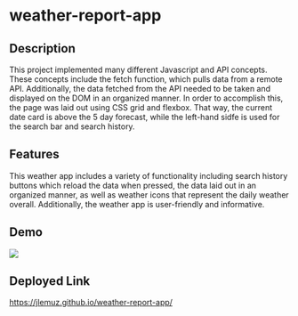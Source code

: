 # weather-report-app

## Description
This project implemented many different Javascript and API concepts. These concepts include the fetch function, which pulls data from a remote API.
Additionally, the data fetched from the API needed to be taken and displayed on the DOM in an organized manner. In order to accomplish this, the page was laid out using CSS grid and flexbox.
That way, the current date card is above the 5 day forecast, while the left-hand sidfe is used for the search bar and search history.
## Features
This weather app includes a variety of functionality including search history buttons which reload the data when pressed, the data laid out in an organized manner, as well as weather icons that represent the daily weather overall. Additionally, the weather app is user-friendly and informative.

## Demo
<img src="assets/City Weather Report App.gif">

## Deployed Link
https://jlemuz.github.io/weather-report-app/